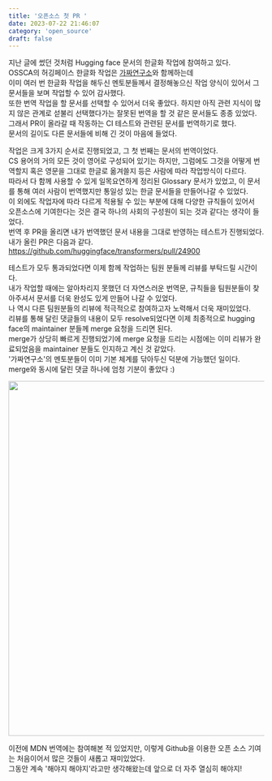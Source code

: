 ```yaml
---
title: '오픈소스 첫 PR '
date: 2023-07-22 21:46:07
category: 'open_source'
draft: false
---
```

지난 글에 썼던 것처럼 Hugging face 문서의 한글화 작업에 참여하고 있다.    
OSSCA의 허깅페이스 한글화 작업은 [가짜연구소](https://pseudo-lab.com/)와 함께하는데  
이미 여러 번 한글화 작업을 해두신 멘토분들께서 결정해놓으신 작업 양식이 있어서 그 문서들을 보며 작업할 수 있어 감사했다.   
또한 번역 작업을 할 문서를 선택할 수 있어서 더욱 좋았다.
하지만 아직 관련 지식이 많지 않은 관계로 섣불리 선택했다가는 잘못된 번역을 할 것 같은 문서들도 종종 있었다.  
그래서 PR이 올라갈 때 작동하는 CI 테스트와 관련된 문서를 번역하기로 했다.   
문서의 길이도 다른 문서들에 비해 긴 것이 마음에 들었다.  

작업은 크게 3가지 순서로 진행되었고, 그 첫 번째는 문서의 번역이었다.  
CS 용어의 거의 모든 것이 영어로 구성되어 있기는 하지만, 그럼에도 그것을 어떻게 번역할지 혹은 영문을 그대로 한글로 옮겨쓸지 등은 사람에 따라 작업방식이 다르다.  
따라서 다 함께 사용할 수 있게 일목요연하게 정리된 Glossary 문서가 있었고, 이 문서를 통해 여러 사람이 번역했지만 통일성 있는 한글 문서들을 만들어나갈 수 있었다.   
이 외에도 작업자에 따라 다르게 적용될 수 있는 부분에 대해 다양한 규칙들이 있어서  
오픈소스에 기여한다는 것은 결국 하나의 사회의 구성원이 되는 것과 같다는 생각이 들었다.  
번역 후 PR을 올리면 내가 번역했던 문서 내용을 그대로 반영하는 테스트가 진행되었다.   
내가 올린 PR은 다음과 같다. https://github.com/huggingface/transformers/pull/24900

테스트가 모두 통과되었다면 이제 함께 작업하는 팀원 분들께 리뷰를 부탁드릴 시간이다.  
내가 작업할 때에는 알아차리지 못했던 더 자연스러운 번역문, 규칙들을 팀원분들이 찾아주셔서 문서를 더욱 완성도 있게 만들어 나갈 수 있었다.  
나 역시 다른 팀원분들의 리뷰에 적극적으로 참여하고자 노력해서 더욱 재미있었다.  
리뷰를 통해 달린 댓글들의 내용이 모두 resolve되었다면 이제 최종적으로 hugging face의 maintainer 분들께 merge 요청을 드리면 된다.  
merge가 상당히 빠르게 진행되었기에 merge 요청을 드리는 시점에는 이미 리뷰가 완료되었음을 maintainer 분들도 인지하고 계신 것 같았다.   
'가짜연구소'의 멘토분들이 이미 기본 체계를 닦아두신 덕분에 가능했던 일이다.   
merge와 동시에 달린 댓글 하나에 엄청 기분이 좋았다 :) 

<img src="https://github.com/Sunmin0520/blog/assets/60782131/e14be972-3df2-45de-92d4-eb91337af3bf" width="700">

이전에 MDN 번역에는 참여해본 적 있었지만, 이렇게 Github을 이용한 오픈 소스 기여는 처음이어서 많은 것들이 새롭고 재미있었다.  
그동안 계속 '해야지 해야지'라고만 생각해왔는데 앞으로 더 자주 열심히 해야지!
